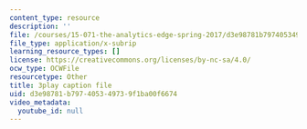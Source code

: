 ```yaml
---
content_type: resource
description: ''
file: /courses/15-071-the-analytics-edge-spring-2017/d3e98781b797405349739f1ba00f6674_R8SQafbqR1w.srt
file_type: application/x-subrip
learning_resource_types: []
license: https://creativecommons.org/licenses/by-nc-sa/4.0/
ocw_type: OCWFile
resourcetype: Other
title: 3play caption file
uid: d3e98781-b797-4053-4973-9f1ba00f6674
video_metadata:
  youtube_id: null
---
```

